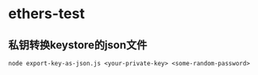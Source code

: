 # ethers-test
## 私钥转换keystore的json文件
```shell
node export-key-as-json.js <your-private-key> <some-random-password>
```

